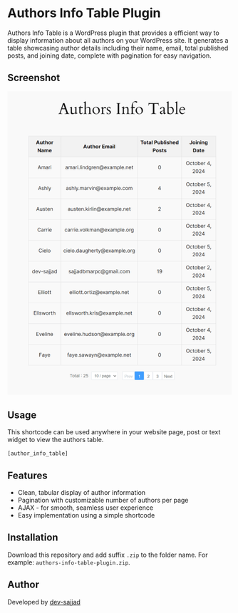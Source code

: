 
# Authors Info Table Plugin

Authors Info Table is a WordPress plugin that provides a efficient way to display information about all authors on your WordPress site. It generates a table showcasing author details including their name, email, total published posts, and joining date, complete with pagination for easy navigation.
## Screenshot

![Authors Info Table Screenshot](assets/images/ait-screenshot.png)


## Usage
This shortcode can be used anywhere in your website page, post or text widget to view the authors table.

```
[author_info_table]
```


## Features

- Clean, tabular display of author information
- Pagination with customizable number of authors per page
- AJAX - for smooth, seamless user experience
- Easy implementation using a simple shortcode


## Installation

Download this repository and add suffix  `.zip` to the folder name. For example: `authors-info-table-plugin.zip`.


## Author

Developed by [dev-sajjad](https://github.com/dev-sajjad)

